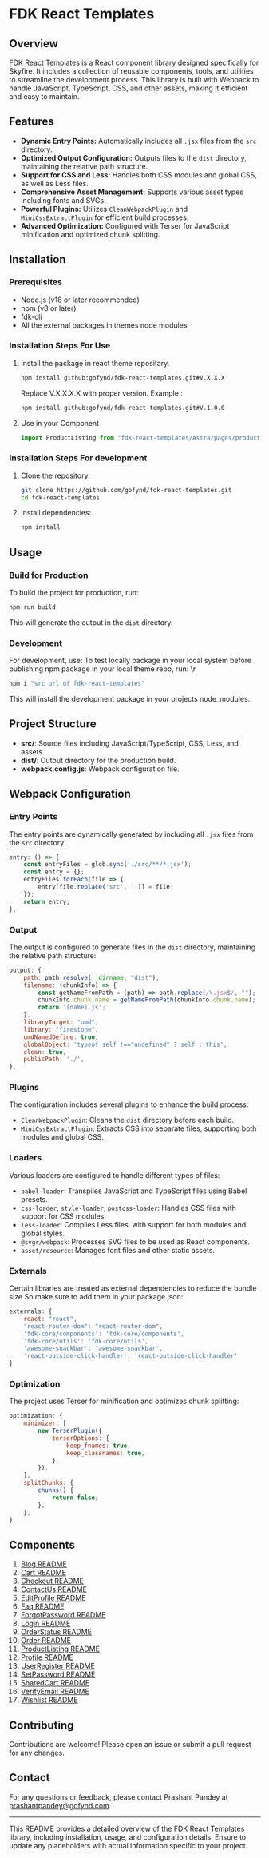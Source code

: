 # FDK React Templates

## Overview

FDK React Templates is a React component library designed specifically for Skyfire. It includes a collection of reusable components, tools, and utilities to streamline the development process. This library is built with Webpack to handle JavaScript, TypeScript, CSS, and other assets, making it efficient and easy to maintain.

## Features

- **Dynamic Entry Points:** Automatically includes all `.jsx` files from the `src` directory.
- **Optimized Output Configuration:** Outputs files to the `dist` directory, maintaining the relative path structure.
- **Support for CSS and Less:** Handles both CSS modules and global CSS, as well as Less files.
- **Comprehensive Asset Management:** Supports various asset types including fonts and SVGs.
- **Powerful Plugins:** Utilizes `CleanWebpackPlugin` and `MiniCssExtractPlugin` for efficient build processes.
- **Advanced Optimization:** Configured with Terser for JavaScript minification and optimized chunk splitting.

## Installation

### Prerequisites

- Node.js (v18 or later recommended)
- npm (v8 or later)
- fdk-cli
- All the external packages in themes node modules 
### Installation Steps For Use

1. Install the package in react theme repositary.
    ````bash
    npm install github:gofynd/fdk-react-templates.git#V.X.X.X
    ````
    Replace V.X.X.X.X with proper version.
    Example : 
    
    ````bash 
    npm install github:gofynd/fdk-react-templates.git#V.1.0.0
    ````
2. Use in your Component 
    ```jsx
    import ProductListing from "fdk-react-templates/Astra/pages/product-listing/product-listing.js";
    ````

### Installation Steps For development 

1. Clone the repository:
   ```bash
   git clone https://github.com/gofynd/fdk-react-templates.git
   cd fdk-react-templates
   ```

2. Install dependencies:
   ```bash
   npm install
   ```

## Usage

### Build for Production

To build the project for production, run:
```bash
npm run build
```
This will generate the output in the `dist` directory.

### Development

For development, use:
To test locally package in your local system before publishing npm package in your local theme repo, run: \r
```bash
npm i "src url of fdk-react-templates"
```

This will install the development package in your projects node_modules.

## Project Structure

- **src/**: Source files including JavaScript/TypeScript, CSS, Less, and assets.
- **dist/**: Output directory for the production build.
- **webpack.config.js**: Webpack configuration file.

## Webpack Configuration

### Entry Points

The entry points are dynamically generated by including all `.jsx` files from the `src` directory:
```javascript
entry: () => {
    const entryFiles = glob.sync('./src/**/*.jsx');
    const entry = {};
    entryFiles.forEach(file => {
        entry[file.replace('src', '')] = file;
    });
    return entry;
},
```

### Output

The output is configured to generate files in the `dist` directory, maintaining the relative path structure:
```javascript
output: {
    path: path.resolve(__dirname, "dist"),
    filename: (chunkInfo) => {
        const getNameFromPath = (path) => path.replace(/\.jsx$/, "");
        chunkInfo.chunk.name = getNameFromPath(chunkInfo.chunk.name);
        return '[name].js';
    },
    libraryTarget: "umd",
    library: "firestone",
    umdNamedDefine: true,
    globalObject: 'typeof self !=="undefined" ? self : this',
    clean: true,
    publicPath: './',
},
```

### Plugins

The configuration includes several plugins to enhance the build process:
- `CleanWebpackPlugin`: Cleans the `dist` directory before each build.
- `MiniCssExtractPlugin`: Extracts CSS into separate files, supporting both modules and global CSS.

### Loaders

Various loaders are configured to handle different types of files:
- `babel-loader`: Transpiles JavaScript and TypeScript files using Babel presets.
- `css-loader`, `style-loader`, `postcss-loader`: Handles CSS files with support for CSS modules.
- `less-loader`: Compiles Less files, with support for both modules and global styles.
- `@svgr/webpack`: Processes SVG files to be used as React components.
- `asset/resource`: Manages font files and other static assets.

### Externals

Certain libraries are treated as external dependencies to reduce the bundle size So make sure to add them in your package.json:
```javascript
externals: {
    react: "react",
    "react-router-dom": "react-router-dom",
    'fdk-core/components': 'fdk-core/components',
    'fdk-core/utils': 'fdk-core/utils',
    'awesome-snackbar': 'awesome-snackbar',
    'react-outside-click-handler': 'react-outside-click-handler'
}
```

### Optimization

The project uses Terser for minification and optimizes chunk splitting:
```javascript
optimization: {
    minimizer: [
        new TerserPlugin({
            terserOptions: {
                keep_fnames: true,
                keep_classnames: true,
            },
        }),
    ],
    splitChunks: {
        chunks() {
            return false;
        },
    },
}
```
## Components 

1. [Blog README](src/pages/blog/README.md)
2. [Cart README](src/pages/cart/README.md)
3. [Checkout README](src/pages/checkout/README.md)
4. [ContactUs README](src/pages/contact-us/README.md)
5. [EditProfile README](src/pages/edit-profile/README.md)
6. [Faq README](src/pages/faq/README.md)
7. [ForgotPassword README](src/pages/forgot-password/README.md)
8. [Login README](src/pages/login/README.md)
9. [OrderStatus README](src/pages/order-status/README.md)
10. [Order README](src/pages/order/README.md)
11. [ProductListing README](src/pages/product-listing/README.md)
12. [Profile README](src/pages/profile/README.md)
13. [UserRegister README](src/pages/register/README.md)
14. [SetPassword README](src/pages/set-password/README.md)
15. [SharedCart README](src/pages/shared-cart/README.md)
16. [VerifyEmail README](src/pages/verify-email/README.md)
17. [Wishlist README](src/pages/wishlist/README.md)

## Contributing

Contributions are welcome! Please open an issue or submit a pull request for any changes.

## Contact

For any questions or feedback, please contact Prashant Pandey at [prashantpandey@gofynd.com](mailto:prashantpandey@gofynd.com).

---

This README provides a detailed overview of the FDK React Templates library, including installation, usage, and configuration details. Ensure to update any placeholders with actual information specific to your project.